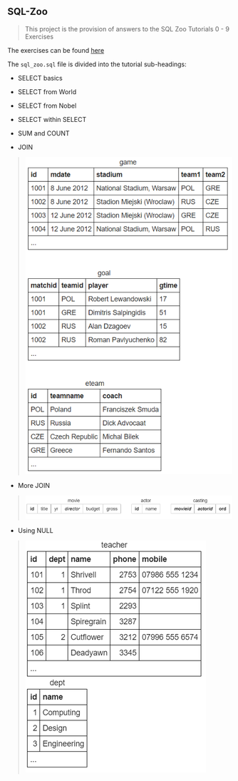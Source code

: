 ## SQL-Zoo

> This project is the provision of answers to the SQL Zoo Tutorials 0 - 9 Exercises

The exercises can be found [here](http://sqlzoo.net/wiki/Main_Page)

The `sql_zoo.sql` file is divided into the tutorial sub-headings:

- SELECT basics

- SELECT from World

- SELECT from Nobel

- SELECT within SELECT

- SUM and COUNT

- JOIN
>![join](./images/join_table_format.jpg)

- More JOIN
> ![more_join](./images/more_join_table_format.jpg)

- Using NULL
> ![!null](./images/null_format.jpg)

